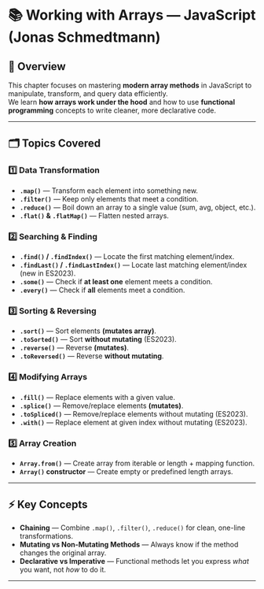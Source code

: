 # 📚 Working with Arrays — JavaScript (Jonas Schmedtmann)

## 📖 Overview
This chapter focuses on mastering **modern array methods** in JavaScript to manipulate, transform, and query data efficiently.  
We learn **how arrays work under the hood** and how to use **functional programming** concepts to write cleaner, more declarative code.

---

## 🗂️ Topics Covered

### 1️⃣ Data Transformation
- **`.map()`** — Transform each element into something new.
- **`.filter()`** — Keep only elements that meet a condition.
- **`.reduce()`** — Boil down an array to a single value (sum, avg, object, etc.).
- **`.flat()` & `.flatMap()`** — Flatten nested arrays.

### 2️⃣ Searching & Finding
- **`.find()` / `.findIndex()`** — Locate the first matching element/index.
- **`.findLast()` / `.findLastIndex()`** — Locate last matching element/index (new in ES2023).
- **`.some()`** — Check if **at least one** element meets a condition.
- **`.every()`** — Check if **all** elements meet a condition.

### 3️⃣ Sorting & Reversing
- **`.sort()`** — Sort elements **(mutates array)**.
- **`.toSorted()`** — Sort **without mutating** (ES2023).
- **`.reverse()`** — Reverse **(mutates)**.
- **`.toReversed()`** — Reverse **without mutating**.

### 4️⃣ Modifying Arrays
- **`.fill()`** — Replace elements with a given value.
- **`.splice()`** — Remove/replace elements **(mutates)**.
- **`.toSpliced()`** — Remove/replace elements without mutating (ES2023).
- **`.with()`** — Replace element at given index without mutating (ES2023).

### 5️⃣ Array Creation
- **`Array.from()`** — Create array from iterable or length + mapping function.
- **`Array()` constructor** — Create empty or predefined length arrays.

---

## ⚡ Key Concepts
- **Chaining** — Combine `.map()`, `.filter()`, `.reduce()` for clean, one-line transformations.
- **Mutating vs Non-Mutating Methods** — Always know if the method changes the original array.
- **Declarative vs Imperative** — Functional methods let you express *what* you want, not *how* to do it.

---

